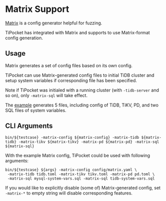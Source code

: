 # Matrix Support

[Matrix](https://github.com/chaos-mesh/matrix) is a config generator helpful for fuzzing.

TiPocket has integrated with Matrix and supports to use Matrix-format config generation.

## Usage

Matrix generates a set of config files based on its own config.

TiPocket can use Matrix-generated config files to initial TiDB cluster and setup system variables if corresponding file has been specified.

Note if TiPocket was initialed with a running cluster (with `-tidb-server` and so on), only `-matrix-sql` will take effect.

The [example](/config/matrix.yaml) generates 5 files, including config of TiDB, TiKV, PD, and two SQL files of system variables.

## CLI Arguments

```
bin/${testcase} -matrix-config ${matrix-config} -matrix-tidb ${matrix-tidb} -matrix-tikv ${matrix-tikv} -matrix-pd ${matrix-pd} -matrix-sql ${matrix-sql}
```

With the example Matrix config, TiPocket could be used with following arguments:
```
bin/${testcase} ${args} -matrix-config config/matrix.yaml \
 -matrix-tidb tidb.toml -matrix-tikv tikv.toml -matrix-pd pd.toml \
 -matrix-sql mysql-system-vars.sql -matrix-sql tidb-system-vars.sql
```

If you would like to explicitly disable (some of) Matrix-generated config, set `-matrix-*` to empty string will disable corresponding features.